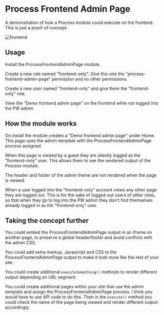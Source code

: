 # Process Frontend Admin Page

A demonstration of how a Process module could execute on the frontend. This is just a proof-of-concept.

![frontend](https://user-images.githubusercontent.com/1538852/53064024-2b6de900-352b-11e9-882b-05659b0e0dd4.gif)

## Usage

Install the ProcessFrontendAdminPage module.

Create a new role named "frontend-only". Give this role the "process-frontend-admin-page" permission and no other permissions.

Create a new user named "frontend-only" and give them the "frontend-only" role.

View the "Demo frontend admin page" on the frontend while not logged into the PW admin.

## How the module works

On install the module creates a "Demo frontend admin page" under Home. This page uses the admin template with the ProcessFrontendAdminPage process assigned.

When this page is viewed by a guest they are silently logged as the "frontend-only" user. This allows them to see the rendered output of the Process module.

The header and footer of the admin theme are not rendered when the page is viewed. 

When a user logged into the "frontend-only" account views any other page they are logged out. This is for the sake of logged-out users of other roles, so that when they go to log into the PW admin they don't find themselves already logged in as the "frontend-only" user.

## Taking the concept further

You could embed the ProcessFrontendAdminPage output in an iframe on another page, to preserve a global header/footer and avoid conflicts with the admin CSS.

You could add extra markup, Javascript and CSS to the ProcessFrontendAdminPage output to make it look more like the rest of your site.

You could create additional `executeSomething()` methods to render different output depending on URL segment.

You could create additional pages within your site that use the admin template and assign the ProcessFrontendAdminPage process. I think you would have to use API code to do this. Then in the `execute()` method you could check the name of the page being viewed and render different output accordingly.